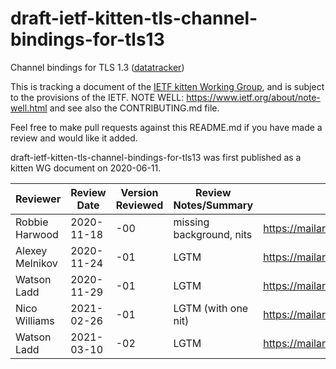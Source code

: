# draft-ietf-kitten-tls-channel-bindings-for-tls13
Channel bindings for TLS 1.3
([datatracker](https://datatracker.ietf.org/doc/draft-ietf-kitten-tls-channel-bindings-for-tls13/))

This is tracking a document of the [IETF kitten Working
Group](https://datatracker.ietf.org/wg/kitten), and is subject to the
provisions of the IETF.  NOTE WELL: https://www.ietf.org/about/note-well.html
and see also the CONTRIBUTING.md file.

Feel free to make pull requests against this README.md if you have made a
review and would like it added.

draft-ietf-kitten-tls-channel-bindings-for-tls13 was first published as a
kitten WG document on 2020-06-11.

| Reviewer        | Review Date | Version Reviewed | Review Notes/Summary     | Link to Review                                                            |
|-----------------|-------------|------------------|--------------------------|---------------------------------------------------------------------------|
| Robbie Harwood  | 2020-11-18  | -00              | missing background, nits | https://mailarchive.ietf.org/arch/msg/kitten/q_S6tD_VonAZCrU4i_gHHvUSOMs/ |
| Alexey Melnikov | 2020-11-24  | -01              | LGTM                     | https://mailarchive.ietf.org/arch/msg/kitten/EvD7KgaGM_0xhdLJzmUH7gsTcJ4/ |
| Watson Ladd     | 2020-11-29  | -01              | LGTM                     | https://mailarchive.ietf.org/arch/msg/kitten/ksj70J7D0d7LCerr-bg8YIUeC8A/ |
| Nico Williams   | 2021-02-26  | -01              | LGTM (with one nit)      | https://mailarchive.ietf.org/arch/msg/kitten/0cTcZs45FdX3q2TwCn_Gdg8CKYQ/ |
| Watson Ladd     | 2021-03-10  | -02              | LGTM                     | https://mailarchive.ietf.org/arch/msg/kitten/WRj04vqwlc0JpHfIJ4PR1qPcsRI/ |
